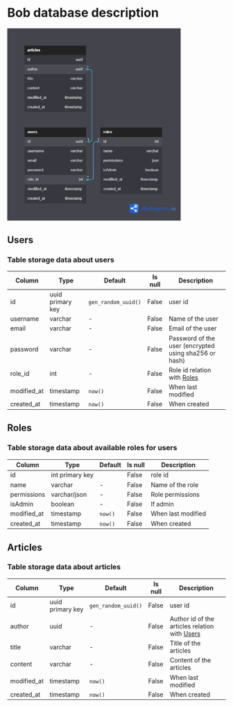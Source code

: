 # Bob database description

<img alt="database-schema" src="./schema.png" width="400px"/>

## Users

### Table storage data about users

| Column      | Type             | Default             | Is null | Description                                           |
| ----------- | ---------------- | ------------------- | ------- | ----------------------------------------------------- |
| id          | uuid primary key | `gen_random_uuid()` | False   | user id                                               |
| username    | varchar          | -                   | False   | Name of the user                                      |
| email       | varchar          | -                   | False   | Email of the user                                     |
| password    | varchar          | -                   | False   | Password of the user (encrypted using sha256 or hash) |
| role_id     | int              | -                   | False   | Role id relation with [Roles](#Roles)                 |
| modified_at | timestamp        | `now()`             | False   | When last modified                                    |
| created_at  | timestamp        | `now()`             | False   | When created                                          |

## Roles

### Table storage data about available roles for users

| Column      | Type            | Default | Is null | Description        |
| ----------- | --------------- | ------- | ------- | ------------------ |
| id          | int primary key |         | False   | role id            |
| name        | varchar         | -       | False   | Name of the role   |
| permissions | varchar/json    | -       | False   | Role permissions   |
| isAdmin     | boolean         | -       | False   | If admin           |
| modified_at | timestamp       | `now()` | False   | When last modified |
| created_at  | timestamp       | `now()` | False   | When created       |

## Articles

### Table storage data about articles

| Column      | Type             | Default             | Is null | Description                                             |
| ----------- | ---------------- | ------------------- | ------- | ------------------------------------------------------- |
| id          | uuid primary key | `gen_random_uuid()` | False   | user id                                                 |
| author      | uuid             | -                   | False   | Author id of the articles relation with [Users](#Users) |
| title       | varchar          | -                   | False   | Title of the articles                                   |
| content     | varchar          | -                   | False   | Content of the articles                                 |
| modified_at | timestamp        | `now()`             | False   | When last modified                                      |
| created_at  | timestamp        | `now()`             | False   | When created                                            |
